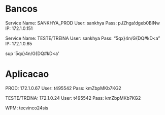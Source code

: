 # Bancos

Service Name: SANKHYA_PROD
User: sankhya
Pass: pJZhga!dgeb0BINw
IP: 172.1.0.151

Service Name: TESTE/TREINA
User: sankhya
Pass: “5qx}4n/G{DQ#kD<a”
IP: 172.1.0.65

sup
‘5qx}4n/G{DQ#kD<a’

# Aplicacao

PROD:
172.1.0.67
User: t495542
Pass: kmZbpMKb7KG2

TESTE/TREINA: 172.1.0.24
User: t495542
Pass: kmZbpMKb7KG2

WPM: tecvinco24sis

